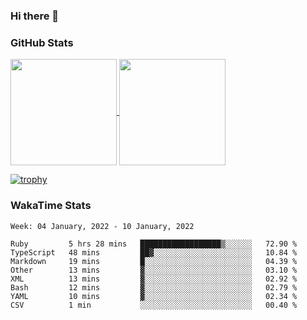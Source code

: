 ### Hi there 👋

### GitHub Stats

<a href="https://github.com/anuraghazra/github-readme-stats">
  <img align="center" height="170px" src="https://github-readme-stats.vercel.app/api/top-langs/?username=tksfjt1024&layout=compact&count_private=true&show_icons=true&show_icons=true&theme=graywhite" />
</a>
<a href="https://github.com/anuraghazra/github-readme-stats">
  <img align="center" height="170px" src="https://github-readme-stats.vercel.app/api?username=tksfjt1024&count_private=true&show_icons=true&show_icons=true&theme=graywhite" />
</a>

[![trophy](https://github-profile-trophy.vercel.app/?username=tksfjt1024)](https://github.com/ryo-ma/github-profile-trophy)

### WakaTime Stats

<!--START_SECTION:waka-->
```text
Week: 04 January, 2022 - 10 January, 2022

Ruby         5 hrs 28 mins   ██████████████████▒░░░░░░   72.90 % 
TypeScript   48 mins         ██▓░░░░░░░░░░░░░░░░░░░░░░   10.84 % 
Markdown     19 mins         █░░░░░░░░░░░░░░░░░░░░░░░░   04.39 % 
Other        13 mins         ▓░░░░░░░░░░░░░░░░░░░░░░░░   03.10 % 
XML          13 mins         ▓░░░░░░░░░░░░░░░░░░░░░░░░   02.92 % 
Bash         12 mins         ▓░░░░░░░░░░░░░░░░░░░░░░░░   02.79 % 
YAML         10 mins         ▓░░░░░░░░░░░░░░░░░░░░░░░░   02.34 % 
CSV          1 min           ░░░░░░░░░░░░░░░░░░░░░░░░░   00.40 % 
```
<!--END_SECTION:waka-->
